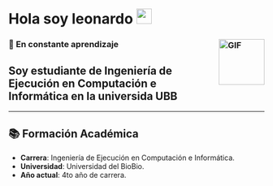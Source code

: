 # Hola soy leonardo <img width="30px"  src="https://media.tenor.com/images/3b388fe03da271d2674faf85eb7c3fcd/tenor.gif" />

### 🌱 En constante aprendizaje <img align="right" alt="GIF" height="90px" src="https://media.giphy.com/media/du3J3cXyzhj75IOgvA/giphy.gif" />

## Soy estudiante de Ingeniería de Ejecución en Computación e Informática en la universida UBB 
---

## 📚 Formación Académica

- **Carrera**: Ingeniería de Ejecución en Computación e Informática.
- **Universidad**: Universidad del BioBio.
- **Año actual**: 4to año de carrera.
